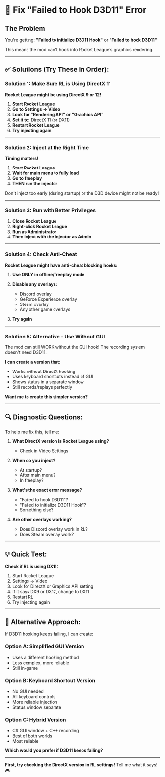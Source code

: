 # 🔧 Fix "Failed to Hook D3D11" Error

## The Problem

You're getting: **"Failed to initialize D3D11 Hook"** or **"Failed to hook D3D11"**

This means the mod can't hook into Rocket League's graphics rendering.

---

## ✅ Solutions (Try These in Order):

### Solution 1: Make Sure RL is Using DirectX 11

**Rocket League might be using DirectX 9 or 12!**

1. **Start Rocket League**
2. **Go to Settings → Video**
3. **Look for "Rendering API" or "Graphics API"**
4. **Set it to:** DirectX 11 (or DX11)
5. **Restart Rocket League**
6. **Try injecting again**

---

### Solution 2: Inject at the Right Time

**Timing matters!**

1. **Start Rocket League**
2. **Wait for main menu to fully load**
3. **Go to freeplay**
4. **THEN run the injector**

Don't inject too early (during startup) or the D3D device might not be ready!

---

### Solution 3: Run with Better Privileges

1. **Close Rocket League**
2. **Right-click Rocket League**
3. **Run as Administrator**
4. **Then inject with the injector as Admin**

---

### Solution 4: Check Anti-Cheat

**Rocket League might have anti-cheat blocking hooks:**

1. **Use ONLY in offline/freeplay mode**
2. **Disable any overlays:**
   - Discord overlay
   - GeForce Experience overlay
   - Steam overlay
   - Any other game overlays

3. **Try again**

---

### Solution 5: Alternative - Use Without GUI

The mod can still WORK without the GUI hook! The recording system doesn't need D3D11.

**I can create a version that:**
- Works without DirectX hooking
- Uses keyboard shortcuts instead of GUI
- Shows status in a separate window
- Still records/replays perfectly

**Want me to create this simpler version?**

---

## 🔍 Diagnostic Questions:

To help me fix this, tell me:

1. **What DirectX version is Rocket League using?**
   - Check in Video Settings

2. **When do you inject?**
   - At startup?
   - After main menu?
   - In freeplay?

3. **What's the exact error message?**
   - "Failed to hook D3D11"?
   - "Failed to initialize D3D11 Hook"?
   - Something else?

4. **Are other overlays working?**
   - Does Discord overlay work in RL?
   - Does Steam overlay work?

---

## 💡 Quick Test:

**Check if RL is using DX11:**

1. Start Rocket League
2. Settings → Video
3. Look for DirectX or Graphics API setting
4. If it says DX9 or DX12, change to DX11
5. Restart RL
6. Try injecting again

---

## 🚀 Alternative Approach:

If D3D11 hooking keeps failing, I can create:

### **Option A: Simplified GUI Version**
- Uses a different hooking method
- Less complex, more reliable
- Still in-game

### **Option B: Keyboard Shortcut Version**
- No GUI needed
- All keyboard controls
- More reliable injection
- Status window separate

### **Option C: Hybrid Version**
- C# GUI window + C++ recording
- Best of both worlds
- Most reliable

**Which would you prefer if D3D11 keeps failing?**

---

**First, try checking the DirectX version in RL settings!** Tell me what it says! 🎮
